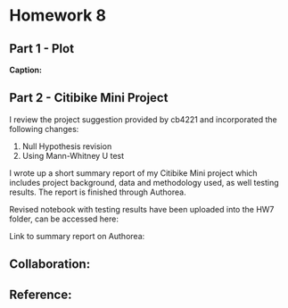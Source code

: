 # Homework 8
## Part 1 - Plot
**Caption:**

## Part 2 - Citibike Mini Project

I review the project suggestion provided by cb4221 and incorporated the following changes:

  1. Null Hypothesis revision
  2. Using Mann-Whitney U test

I wrote up a short summary report of my Citibike Mini project which includes project background, data and methodology used, as well testing results. The report is finished through Authorea. 

Revised notebook with testing results have been uploaded into the HW7 folder, can be accessed here: 

Link to summary report on Authorea:

## Collaboration:

## Reference:
